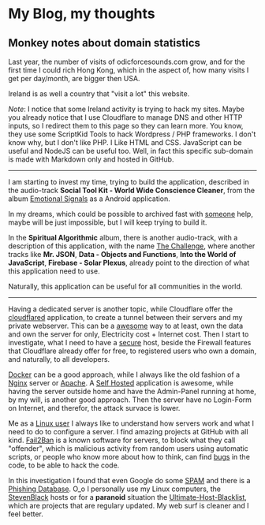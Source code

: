 # My Blog, my thoughts 

## Monkey notes about domain statistics

Last year, the number of visits of odicforcesounds.com grow, and for the first time I could rich Hong Kong, which in the aspect of, how many visits I get per day/month, are bigger then USA. 

Ireland is as well a country that "visit a lot" this website. 

*Note*: I notice that some Ireland activity is trying to hack my sites. Maybe you already notice that I use Cloudflare to manage DNS and other HTTP inputs, so I redirect them to this page so they can learn more. You know, they use some ScriptKid Tools to hack Wordpress / PHP frameworks. I don't know why, but I don't like PHP. I Like HTML and CSS. JavaScript can be useful and NodeJS can be useful too. Well, in fact this specific sub-domain is made with Markdown only and hosted in GitHub. 

---

I am starting to invest my time, trying to build the application, described in the audio-track **Social Tool Kit - World Wide Conscience Cleaner**, from the album [Emotional Signals](https://art.odicforcesounds.com/pages/Data/Audio/Emotional_Signals/index.html) as a Android application.

In my dreams, which could be possible to archived fast with [someone](https://book.odicforcesounds.com) help, maybe will be just impossible, but I will keep trying to build it. 

In the **Spiritual Algorithmic** album, there is another audio-track, with a description of this application, with the name [The Challenge](https://art.odicforcesounds.com/pages/Data/Audio/Spiritual_Algorithmic/tracks/01_The_Challenge/index.html), where another tracks like **Mr. JSON**, **Data - Objects and Functions**, **Into the World of JavaScript**, **Firebase - Solar Plexus**, already point to the direction of what this application need to use. 

Naturally, this application can be useful for all communities in the world. 

--- 

Having a dedicated server is another topic, while Cloudflare offer the [cloudflared](https://github.com/cloudflare/cloudflared) application, to create a tunnel between their servers and my private webserver. This can be a [awesome](./blog/awesome/README.md) way to at least, own the data and own the server for only, Electricity cost + Internet cost. Then I start to investigate, what I need to have a [secure](./distros/security.md) host, beside the Firewall features that Cloudflare already offer for free, to registered users who own a domain, and naturally, to all developers. 

[Docker](./blog/linux/Docker) can be a good approach, while I always like the old fashion of a [Nginx](https://github.com/mitchellkrogza/nginx-ultimate-bad-bot-blocker) server or [Apache](https://github.com/mitchellkrogza/apache-ultimate-bad-bot-blocker). A [Self Hosted](./blog/linux/selfhosted.md) application is awesome, while having the server outside home and have the Admin-Panel running at home, by my will, is another good approach. Then the server have no Login-Form on Internet, and therefor, the attack survace is lower.  

Me as a [Linux user](./blog/index.md) I always like to understand how servers work and what I need to do to configure a server. I find amazing projects at GitHub with all kind. [Fail2Ban](https://github.com/mitchellkrogza/Fail2Ban-Blacklist-JAIL-for-Repeat-Offenders-with-Perma-Extended-Banning) is a known software for servers, to block what they call "offender", which is malicious activity from random users using automatic scripts, or people who know more about how to think, can find [bugs](./awesome/files/Security/Offensive/ABBT.md) in the code, to be able to hack the code. 

In this investigation I found that even Google do some [SPAM](https://github.com/mitchellkrogza/Stop.Google.Analytics.Ghost.Spam.HOWTO) and there is a [Phishing Database](https://github.com/Phishing-Database/Phishing.Database). O_o I personally use my Linux computers, the [StevenBlack](https://github.com/StevenBlack/hosts) hosts or for a **paranoid** situation the [Ultimate-Host-Blacklist](https://github.com/Ultimate-Hosts-Blacklist/Ultimate.Hosts.Blacklist), which are projects that are regulary updated. My web surf is cleaner and I feel better. 

